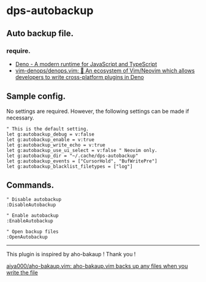 # dps-autobackup

## Auto backup file.

### require.

- [Deno - A modern runtime for JavaScript and TypeScript](https://deno.land/)
- [vim-denops/denops.vim: 🐜 An ecosystem of Vim/Neovim which allows developers to write cross-platform plugins in Deno](https://github.com/vim-denops/denops.vim)

## Sample config.

No settings are required. However, the following settings can be made if
necessary.

```vim
" This is the default setting.
let g:autobackup_debug = v:false
let g:autobackup_enable = v:true
let g:autobackup_write_echo = v:true
let g:autobackup_use_ui_select = v:false " Neovim only.
let g:autobackup_dir = "~/.cache/dps-autobackup"
let g:autobackup_events = ["CursorHold", "BufWritePre"]
let g:autobackup_blacklist_filetypes = ["log"]
```

## Commands.

```vim
" Disable autobackup
:DisableAutobackup

" Enable autobackup
:EnableAutobackup

" Open backup files
:OpenAutobackup
```

---

This plugin is inspired by aho-bakaup ! Thank you !

[aiya000/aho-bakaup.vim: aho-bakaup.vim backs up any files when you write the file](https://github.com/aiya000/aho-bakaup.vim)
